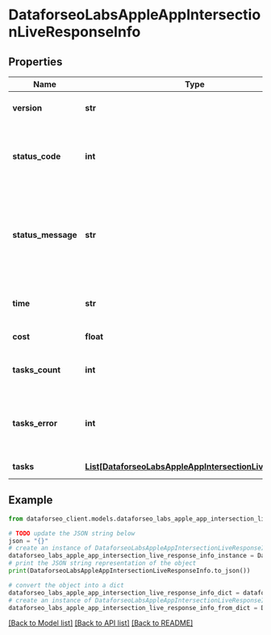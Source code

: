 # DataforseoLabsAppleAppIntersectionLiveResponseInfo


## Properties

Name | Type | Description | Notes
------------ | ------------- | ------------- | -------------
**version** | **str** | the current version of the API | [optional] 
**status_code** | **int** | general status code you can find the full list of the response codes here | [optional] 
**status_message** | **str** | general informational message you can find the full list of general informational messages here | [optional] 
**time** | **str** | total execution time, seconds | [optional] 
**cost** | **float** | total tasks cost, USD | [optional] 
**tasks_count** | **int** | the number of tasks in the tasks array | [optional] 
**tasks_error** | **int** | the number of tasks in the tasks array returned with an error | [optional] 
**tasks** | [**List[DataforseoLabsAppleAppIntersectionLiveTaskInfo]**](DataforseoLabsAppleAppIntersectionLiveTaskInfo.md) | array of tasks | [optional] 

## Example

```python
from dataforseo_client.models.dataforseo_labs_apple_app_intersection_live_response_info import DataforseoLabsAppleAppIntersectionLiveResponseInfo

# TODO update the JSON string below
json = "{}"
# create an instance of DataforseoLabsAppleAppIntersectionLiveResponseInfo from a JSON string
dataforseo_labs_apple_app_intersection_live_response_info_instance = DataforseoLabsAppleAppIntersectionLiveResponseInfo.from_json(json)
# print the JSON string representation of the object
print(DataforseoLabsAppleAppIntersectionLiveResponseInfo.to_json())

# convert the object into a dict
dataforseo_labs_apple_app_intersection_live_response_info_dict = dataforseo_labs_apple_app_intersection_live_response_info_instance.to_dict()
# create an instance of DataforseoLabsAppleAppIntersectionLiveResponseInfo from a dict
dataforseo_labs_apple_app_intersection_live_response_info_from_dict = DataforseoLabsAppleAppIntersectionLiveResponseInfo.from_dict(dataforseo_labs_apple_app_intersection_live_response_info_dict)
```
[[Back to Model list]](../README.md#documentation-for-models) [[Back to API list]](../README.md#documentation-for-api-endpoints) [[Back to README]](../README.md)


